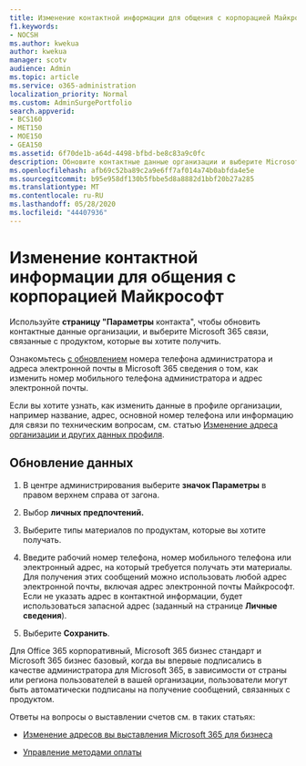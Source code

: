 ```yaml
---
title: Изменение контактной информации для общения с корпорацией Майкрософт
f1.keywords:
- NOCSH
ms.author: kwekua
author: kwekua
manager: scotv
audience: Admin
ms.topic: article
ms.service: o365-administration
localization_priority: Normal
ms.custom: AdminSurgePortfolio
search.appverid:
- BCS160
- MET150
- MOE150
- GEA150
ms.assetid: 6f70de1b-a64d-4498-bfbd-be8c83a9c0fc
description: Обновите контактные данные организации и выберите Microsoft 365 связи, связанные с продуктом.
ms.openlocfilehash: afb69c52ba89c2a9e6ff7af014a74b0abfda4e5e
ms.sourcegitcommit: b95e958df130b5fbbe5d8a8882d1bbf20b27a285
ms.translationtype: MT
ms.contentlocale: ru-RU
ms.lasthandoff: 05/28/2020
ms.locfileid: "44407936"
---
```

# <a name="change-your-contact-preferences-for-communications-from-microsoft"></a>Изменение контактной информации для общения с корпорацией Майкрософт

Используйте **страницу "Параметры** контакта", чтобы обновить контактные данные организации, и выберите Microsoft 365 связи, связанные с продуктом, которые вы хотите получить.
  
Ознакомьтесь [с обновлением](update-phone-number-and-email-address.md) номера телефона администратора и адреса электронной почты в Microsoft 365 сведения о том, как изменить номер мобильного телефона администратора и адрес электронной почты.
  
Если вы хотите узнать, как изменить данные в профиле организации, например название, адрес, основной номер телефона или информацию для связи по техническим вопросам, см. статью [Изменение адреса организации и других данных профиля](change-address-contact-and-more.md).
  
## <a name="to-update-your-information"></a>Обновление данных
  
1. В центре администрирования выберите **значок Параметры** в правом верхнем справа от загона.

2. Выбор **личных предпочтений.**

3. Выберите типы материалов по продуктам, которые вы хотите получать.

4. Введите рабочий номер телефона, номер мобильного телефона или электронный адрес, на который требуется получать эти материалы.
    Для получения этих сообщений можно использовать любой адрес электронной почты, включая адрес электронной почты Майкрософт. Если не указать адрес в контактной информации, будет использоваться запасной адрес (заданный на странице **Личные сведения**).

5. Выберите **Сохранить**.
  
Для Office 365 корпоративный, Microsoft 365 бизнес стандарт и Microsoft 365 бизнес базовый, когда вы впервые подписались в качестве администратора для Microsoft 365, в зависимости от страны или региона пользователей в вашей организации, пользователи могут быть автоматически подписаны на получение сообщений, связанных с продуктом.
  
Ответы на вопросы о выставлении счетов см. в таких статьях:
  
- [Изменение адресов вы выставления Microsoft 365 для бизнеса](../../commerce/billing-and-payments/change-your-billing-addresses.md)

- [Управление методами оплаты](../../commerce/billing-and-payments/manage-payment-methods.md)
